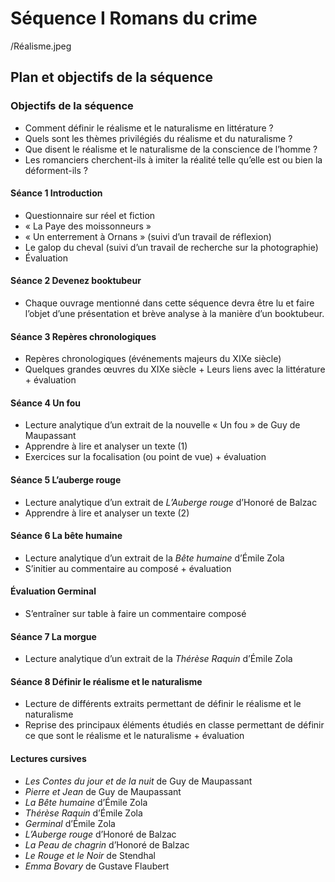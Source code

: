 
# Séquence I Romans du crime

/Réalisme.jpeg

## Plan et objectifs de la séquence
### Objectifs de la séquence
- Comment définir le réalisme et le naturalisme en littérature ?
- Quels sont les thèmes privilégiés du réalisme et du naturalisme ?
- Que disent le réalisme et le naturalisme de la conscience de l’homme ?
- Les romanciers cherchent-ils à imiter la réalité telle qu’elle est ou bien la déforment-ils ?

#### Séance 1 Introduction
- Questionnaire sur réel et fiction
- « La Paye des moissonneurs »
- « Un enterrement à Ornans » (suivi d’un travail de réflexion)
- Le galop du cheval (suivi d’un travail de recherche sur la photographie)
- Évaluation

#### Séance 2 Devenez booktubeur
- Chaque ouvrage mentionné dans cette séquence devra être lu et faire l’objet d’une présentation et brève analyse à la manière d’un booktubeur.

#### Séance 3 Repères chronologiques
- Repères chronologiques (événements majeurs du XIXe siècle)
- Quelques grandes œuvres du XIXe siècle + Leurs liens avec la littérature + évaluation

#### Séance 4 Un fou
- Lecture analytique d’un extrait de la nouvelle « Un fou » de Guy de Maupassant
- Apprendre à lire et analyser un texte (1)
- Exercices sur la focalisation (ou point de vue) + évaluation

#### Séance 5 L’auberge rouge
- Lecture analytique d’un extrait de _L’Auberge rouge_ d’Honoré de Balzac
- Apprendre à lire et analyser un texte (2)

#### Séance 6 La bête humaine
- Lecture analytique d’un extrait de la _Bête humaine_ d’Émile Zola
- S’initier au commentaire au composé + évaluation

#### Évaluation Germinal
- S’entraîner sur table à faire un commentaire composé

#### Séance 7 La morgue
- Lecture analytique d’un extrait de la _Thérèse Raquin_ d’Émile Zola

#### Séance 8 Définir le réalisme et le naturalisme
- Lecture de différents extraits permettant de définir le réalisme et le naturalisme
- Reprise des principaux éléments étudiés en classe permettant de définir ce que sont le réalisme et le naturalisme + évaluation

#### Lectures cursives
- *Les Contes du jour et de la nuit* de Guy de Maupassant
- *Pierre et Jean* de Guy de Maupassant
- *La Bête humaine* d’Émile Zola
- *Thérèse Raquin* d’Émile Zola
- *Germinal* d’Émile Zola
- *L’Auberge rouge* d’Honoré de Balzac
- *La Peau de chagrin* d’Honoré de Balzac
- *Le Rouge et le Noir* de Stendhal
- *Emma Bovary* de Gustave Flaubert